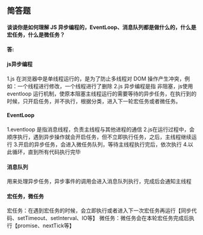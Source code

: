 ## 简答题

#### 谈谈你是如何理解 JS 异步编程的，EventLoop、消息队列都是做什么的，什么是宏任务，什么是微任务？

**答:**

#### js异步编程
1.js 在浏览器中是单线程运行的，是为了防止多线程对 DOM 操作产生冲突，例如：一个线程进行修改，一个线程进行了删除
2.js 异步编程是指 非阻塞，js使用 eventloop 运行机制，使原本阻塞主线程运行的需要等待的异步任务，在执行到的时候，只开启任务，并不执行，根据分类，进入下一轮宏任务或者微任务。

#### EventLoop
1.eventloop 是指消息线程，负责主线程与其他进程的通信
2.js在运行过程中，会顺序执行，遇到异步操作就会开启任务，但不立即执行任务，之后，主线程继续运行
3.开启的异步任务，会进入微任务队列，等待主线程执行完后，依次执行
4.以此循环，直到所有代码执行完毕

#### 消息队列
用来处理异步任务，异步事件的调用会进入消息队列执行，完成后会通知主线程

#### 宏任务，微任务
宏任务：在遇到宏任务的时候，会立即执行或者进入下一次宏任务再运行【同步代码、setTimeout、setInterval、IO等】
微任务：微任务会在本轮宏任务完成后执行【promise、nextTick等】



